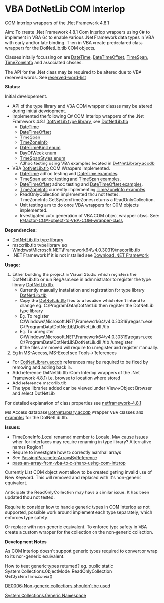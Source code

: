 # VBA DotNetLib COM Interlop
 COM Interlop wrappers of the .Net Framework 4.8.1
 
 Aim: To create .Net Framework 4.8.1 Com Interlop wrappers using C# to implement in VBA 64 to enable various .Net Framework data types in VBA with early and/or late binding. Then in VBA create predeclared class wrappers for the DotNetLib.tlb COM objects.
 
Classes initally focussing on are [DateTime](https://learn.microsoft.com/en-us/dotnet/api/system.datetime?view=netframework-4.8.1), [DateTimeOffset](https://learn.microsoft.com/en-us/dotnet/api/system.datetimeoffset?view=netframework-4.8.1), [TimeSpan](https://learn.microsoft.com/en-us/dotnet/api/system.timespan?view=netframework-4.8.1),  [TimeZoneInfo](https://learn.microsoft.com/en-us/dotnet/api/system.timezoneinfo?view=netframework-4.8.1) and associated classes.

 The API for the .Net class may be required to be altered due to VBA reserved words. See [reserved-word-list](https://www.engram9.info/access-2007-vba/reserved-word-list.html)
 
**Status:**

Initial developement.
 - API of the type library and VBA COM wrapper classes may be altered during initial development.
 - Implemented the following C# COM Interlop wrappers of the .Net Framework 4.8.1 [DotNetLib type library](https://github.com/MarkJohnstoneGitHub/VBA-DotNetLib/tree/main/COMDotNetLib), see [DotNetLib.tlb](https://github.com/MarkJohnstoneGitHub/VBA-DotNetLib/tree/main/COMDotNetLib/bin/Release)
     - [DateTime](https://github.com/MarkJohnstoneGitHub/VBA-DotNetLib/blob/main/COMDotNetLib/System/DateTime.cs)
     - [DateTimeOffset](https://github.com/MarkJohnstoneGitHub/VBA-DotNetLib/blob/main/COMDotNetLib/System/DateTimeOffset.cs)
     - [TimeSpan](https://github.com/MarkJohnstoneGitHub/VBA-DotNetLib/blob/main/COMDotNetLib/System/TimeSpan.cs)
     - [TimeZoneInfo](https://github.com/MarkJohnstoneGitHub/VBA-DotNetLib/blob/main/COMDotNetLib/System/TimeZoneInfo.cs)
     - [DateTimeKind enum](https://github.com/MarkJohnstoneGitHub/VBA-DotNetLib/blob/main/COMDotNetLib/System/DateTimeKind.cs)
     - [DayOfWeek enum ](https://github.com/MarkJohnstoneGitHub/VBA-DotNetLib/blob/main/COMDotNetLib/System/DayOfWeek.cs)
     - [TimeSpanStyles enum](https://github.com/MarkJohnstoneGitHub/VBA-DotNetLib/blob/main/COMDotNetLib/System/Globalization/TimeSpanStyles.cs)
     - Adhoc testing using VBA examples located in [DotNetLibrary.accdb](https://github.com/MarkJohnstoneGitHub/VBA-DotNetLib/blob/main/VBA/DotNetLibrary.accdb)
- VBA [DotNetLib.tlb](https://github.com/MarkJohnstoneGitHub/VBA-DotNetLib/tree/main/COMDotNetLib/bin/Release) COM Wrappers implemented.
  - [DateTime](https://github.com/MarkJohnstoneGitHub/VBA-DotNetLib/blob/main/VBA/VBADotNetLib/System/DateTime.cls) adhoc testing and [DateTime examples](https://github.com/MarkJohnstoneGitHub/VBA-DotNetLib/tree/main/VBA/Examples/DateTime).
  - [TimeSpan](https://github.com/MarkJohnstoneGitHub/VBA-DotNetLib/blob/main/VBA/VBADotNetLib/System/TimeSpan.cls) adhoc testing and [TimeSpan examples](https://github.com/MarkJohnstoneGitHub/VBA-DotNetLib/tree/main/VBA/Examples/TimeSpan).
  - [DateTimeOffset](https://github.com/MarkJohnstoneGitHub/VBA-DotNetLib/blob/main/VBA/VBADotNetLib/System/DateTimeOffset.cls) adhoc testing and [DateTimeOffset examples](https://github.com/MarkJohnstoneGitHub/VBA-DotNetLib/tree/main/VBA/Examples/DateTimeOffset).
  - [TimeZoneInfo](https://github.com/MarkJohnstoneGitHub/VBA-DotNetLib/blob/main/VBA/VBADotNetLib/System/TimeZoneInfo.cls) currently implementing [TimeZoneInfo examples](https://github.com/MarkJohnstoneGitHub/VBA-DotNetLib/tree/main/VBA/Examples/TimeZoneInfo)
  - ReadOnlyCollection implemented thou not tested.  TimeZoneInfo.GetSystemTimeZones returns a ReadOnlyCollection. 
  - Unit testing aim to do once VBA wrappers for COM objects implemented.
  - Investigated auto generation of VBA COM object wrapper class. See: [Refactor-COM-object-to-VBA-COM-wrapper-class](https://github.com/MarkJohnstoneGitHub/Refactor-COM-object-to-VBA-COM-wrapper-class)
  
 **Dependencies:**
 - [DotNetLib.tlb type library](https://github.com/MarkJohnstoneGitHub/VBA-DotNetLib/tree/main/COMDotNetLib/bin/Release)
 - mscorlib.tlb type library eg Windows\Microsoft.NET\Framework64\v4.0.30319\mscorlib.tlb
 - .NET Framework If it is not installed see [Download .NET Framework](https://dotnet.microsoft.com/en-us/download/dotnet-framework)

 **Usage:**
 
 1) Either building the project in Visual Studio which registers the DotNetLib.tlb or run RegAsm.exe in administrator to register the type library [DotNetLib.tlb](https://github.com/MarkJohnstoneGitHub/VBA-DotNetLib/tree/main/COMDotNetLib/bin/Release).
    - Currently manually installation and registration for type library [DotNetLib.tlb](https://github.com/MarkJohnstoneGitHub/VBA-DotNetLib/tree/main/COMDotNetLib/bin/Release)
    - Copy the [DotNetLib.tlb](https://github.com/MarkJohnstoneGitHub/VBA-DotNetLib/tree/main/COMDotNetLib/bin/Release) files to a location which don't intend to change eg. C:\ProgramData\DotNetLib then register the DotNetLib type library
    - Eg. To register C:\Windows\Microsoft.NET\Framework64\v4.0.30319\regasm.exe C:\ProgramData\DotNetLib\DotNetLib.dll /tlb 
    - Eg. To unregister C:\Windows\Microsoft.NET\Framework64\v4.0.30319\regasm.exe C:\ProgramData\DotNetLib\DotNetLib.dll /tlb /unregister
    - If the files are moved will require to unregister and register manually.
 2) Eg In MS-Access, MS-Excel see Tools->References
   - For [DotNetLibrary.accdb](https://github.com/MarkJohnstoneGitHub/VBA-DotNetLib/blob/main/VBA/DotNetLibrary.accdb) references may be required to be fixed by removing and adding back in.
   - Add reference DotNetlib.tlb (Com Interlop wrappers of the .Net Framework 4.8.1)  i.e. browse to location where stored 
   - Add reference mscorlib.tlb
   - The type libraries added can be viewed under View->Object Browser and select DotNetLib 
 
For detailed explanation of class properties see [netframework-4.8.1](https://learn.microsoft.com/en-us/dotnet/api/system?view=netframework-4.8.1)

Ms Access database [DotNetLibrary.accdb](https://github.com/MarkJohnstoneGitHub/VBA-DotNetLib/blob/main/VBA/DotNetLibrary.accdb) wrapper VBA classes and [examples](https://github.com/MarkJohnstoneGitHub/VBA-DotNetLib/tree/main/VBA/Examples) for the DotNetLib.tlb.

 
 **Issues:**
  - TimeZoneInfo.Local renamed member to Locale.  May cause issues when for interfaces may require renaming in type library? Alternative names Region?
  - Require to investigate how to correctly marshal arrays
  - See [PassingParameterArraysByReference](https://www.l3harrisgeospatial.com/docs/PassingParameterArraysByReference.html)
  - [pass-an-array-from-vba-to-c-sharp-using-com-interop](https://stackoverflow.com/questions/2027758/pass-an-array-from-vba-to-c-sharp-using-com-interop)
 
 Currently List COM object wont allow to be created getting invalid use of New Keyword.  This will removed and replaced with it's non-generic equivalent.
 
 Anticipate the ReadOnlyCollection may have a similar issue. It has been updated thou not tested.
 
 Require to consider how to handle generic types in COM Interlop as not supported, possible work around implement each type separately, which enforces type safety.  
 
 Or replace with non-generic equivalent.  To enforce type safety in VBA create a custom wrapper for the collection on the non-generic collection.
 
 
 **Development Notes**
  
  As COM Interlop doesn't support generic types required to convert or wrap to its non-generic equivalent.
  
  How to treat generic types returned? eg. public static System.Collections.ObjectModel.ReadOnlyCollection<TimeZoneInfo> GetSystemTimeZones()
  
  
  [DE0006: Non-generic collections shouldn't be used](https://github.com/dotnet/platform-compat/blob/master/docs/DE0006.md)
 
  [System.Collections.Generic Namespace](https://learn.microsoft.com/en-us/dotnet/api/system.collections.generic?view=netframework-4.8.1)
 
